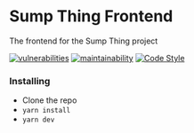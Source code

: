 # Sump Thing Frontend
The frontend for the Sump Thing project

[![vulnerabilities](https://snyk.io/test/github/pyazo/sump-thing-frontend/badge.svg)](https://snyk.io/test/github/pyazo/sump-thing-frontend)
[![maintainability](https://api.codeclimate.com/v1/badges/62b901f8385ee44de558/maintainability)](https://codeclimate.com/github/pyazo/sump-thing-frontend/maintainability)
[![Code Style](https://badgen.net/badge/code%20style/airbnb/ff5a5f?icon=airbnb)](https://github.com/airbnb/javascript)


### Installing

- Clone the repo
- `yarn install`
- `yarn dev`